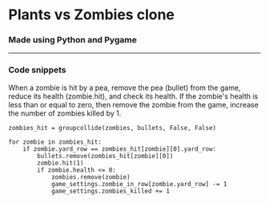 # Plants vs Zombies clone
### Made using Python and Pygame
--- 

### Code snippets 
When a zombie is hit by a pea, remove the pea (bullet) from the game, reduce its health (zombie.hit), and check its health. If the zombie's health is less than or equal to zero, then remove the zombie from the game, increase the number of zombies killed by 1.
```
zombies_hit = groupcollide(zombies, bullets, False, False)

for zombie in zombies_hit:
	if zombie.yard_row == zombies_hit[zombie][0].yard_row:
		bullets.remove(zombies_hit[zombie][0])
		zombie.hit(1)
		if zombie.health <= 0:
			zombies.remove(zombie)
			game_settings.zombie_in_row[zombie.yard_row] -= 1
			game_settings.zombies_killed += 1
```